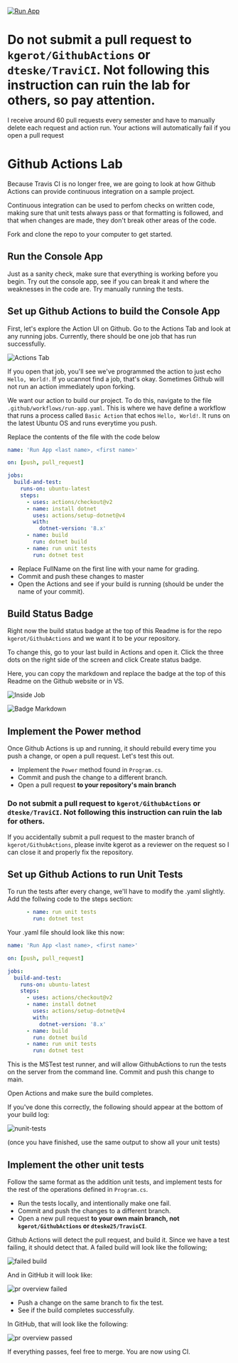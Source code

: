[![Run App](https://github.com/Yabdalla01/GithubActions/actions/workflows/run-app.yaml/badge.svg)](https://github.com/kgerot/GithubActions/actions/workflows/run-app.yaml)

# Do not submit a pull request to `kgerot/GithubActions` or `dteske/TraviCI`. Not following this instruction can ruin the lab for others, so pay attention.

I receive around 60 pull requests every semester and have to manually delete each request and action run. Your actions will automatically fail if you open a pull request

# Github Actions Lab

Because Travis CI is no longer free, we are going to look at how Github Actions can provide continuous integration on a sample project.

Continuous integration can be used to perfom checks on written code, making sure that unit tests always pass or that formatting is followed, and that when changes are made, they don't break other areas of the code.

Fork and clone the repo to your computer to get started.

## Run the Console App
Just as a sanity check, make sure that everything is working before you begin. Try out the console app, see if you can break it and where the weaknesses in the code are. Try manually running the tests.

## Set up Github Actions to build the Console App

First, let's explore the Action UI on Github. Go to the Actions Tab and look at any running jobs.
Currently, there should be one job that has run successfully. 

![Actions Tab](./assets/imgs/actions-tab.PNG)

If you open that job, you'll see we've programmed the action to just echo `Hello, World!`. If yo ucannot find a job, that's okay. Sometimes Github will not run an  action immediately upon forking.

We want our action to build our project. To do this, navigate to the file `.github/workflows/run-app.yaml`.
This is where we have define a workflow that runs a process called `Basic Action` that echos `Hello, World!`. It runs on the latest Ubuntu OS and runs everytime you push.

Replace the contents of the file with the code below

```yaml
name: 'Run App <last name>, <first name>'

on: [push, pull_request]

jobs:
  build-and-test:
    runs-on: ubuntu-latest
    steps:
      - uses: actions/checkout@v2
      - name: install dotnet
        uses: actions/setup-dotnet@v4
        with:
          dotnet-version: '8.x'
      - name: build
        run: dotnet build
      - name: run unit tests
        run: dotnet test
```

- Replace FullName on the first line with your name for grading.
- Commit and push these changes to master
- Open the Actions and see if your build is running (should be under the name of your commit). 

## Build Status Badge

Right now the build status badge at the top of this Readme is for the repo `kgerot/GithubActions` and  we want it to be *your* repository. 

To change this, go to your last build in Actions and open it. Click the three dots on the right side of the screen and click Create status badge.

Here, you can copy the markdown and replace the badge at the top of this Readme on the Github website or in VS.

![Inside Job](./assets/imgs/inner-test.PNG)

![Badge Markdown](./assets/imgs/badge-markdown.PNG)

## Implement the Power method
Once Github Actions is up and running, it should rebuild every time you push a change, or open a pull request. Let's test this out.

- Implement the `Power` method found in `Program.cs`.
- Commit and push the change to a different branch.
- Open a pull request **to your repository's main branch** 

### Do not submit a pull request to `kgerot/GithubActions` or `dteske/TraviCI`. Not following this instruction can ruin the lab for others. 

If you accidentally submit a pull request to the master branch of `kgerot/GithubActions`, please invite kgerot as a reviewer on the request so I can close it and properly fix the repository.

## Set up Github Actions to run Unit Tests
To run the tests after every change, we'll have to modify the .yaml slightly. Add the follwing code to the steps section:

```yaml
      - name: run unit tests
        run: dotnet test
```

Your .yaml file should look like this now:
```yaml
name: 'Run App <last name>, <first name>'

on: [push, pull_request]

jobs:
  build-and-test:
    runs-on: ubuntu-latest
    steps:
      - uses: actions/checkout@v2
      - name: install dotnet
        uses: actions/setup-dotnet@v4
        with:
          dotnet-version: '8.x'
      - name: build
        run: dotnet build
      - name: run unit tests
        run: dotnet test
```

This is the MSTest test runner, and will allow GithubActions to run the tests on the server from the command line.
Commit and push this change to main.

Open Actions and make sure the build completes.

If you've done this correctly, the following should appear at the bottom of your build log:

![nunit-tests](./assets/imgs/passing-unit-tests.PNG)

(once you have finished, use the same output to show all your unit tests)

## Implement the other unit tests
Follow the same format as the addition unit tests, and implement tests for the rest of the operations defined in `Program.cs`.

- Run the tests locally, and intentionally make one fail.
- Commit and push the changes to a different branch.
- Open a new pull request **to your own main branch, not `kgerot/GithubActions` or `dteske25/TravisCI`**.

Github Actions will detect the pull request, and build it. Since we have a test failing, it should detect that. A failed build will look like the following;

![failed build](./assets/imgs/failed-job.PNG)

And in GitHub it will look like:

![pr overview failed](./assets/imgs/failed-pull.PNG)

- Push a change on the same branch to fix the test.
- See if the build completes successfully.

In GitHub, that will look like the following:

![pr overview passed](./assets/imgs/passed-pull.PNG)

If everything passes, feel free to merge. You are now using CI.
